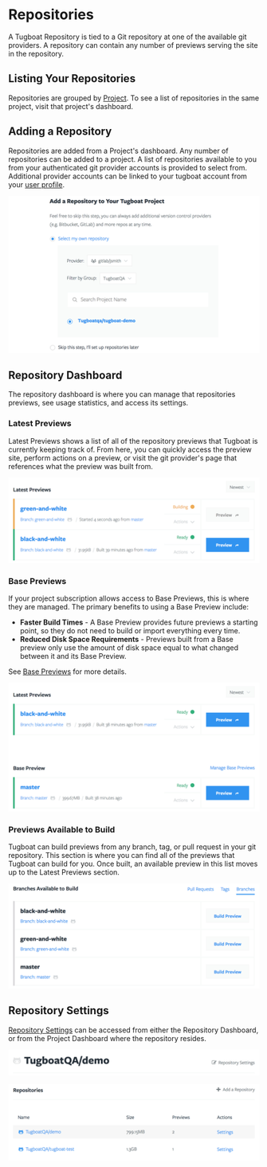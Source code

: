 # Repositories

A Tugboat Repository is tied to a Git repository at one of the available git
providers. A repository can contain any number of previews serving the site in
the repository.

## Listing Your Repositories

Repositories are grouped by [Project](../projects/index.md). To see a list of
repositories in the same project, visit that project's dashboard.

## Adding a Repository

Repositories are added from a Project's dashboard. Any number of repositories
can be added to a project. A list of repositories available to you from your
authenticated git provider accounts is provided to select from. Additional
provider accounts can be linked to your tugboat account from your [user
profile](../profile).

![Add a Repository](_images/add-a-repository.png)

## Repository Dashboard

The repository dashboard is where you can manage that repositories previews, see
usage statistics, and access its settings.

### Latest Previews

Latest Previews shows a list of all of the repository previews that Tugboat is
currently keeping track of. From here, you can quickly access the preview site,
perform actions on a preview, or visit the git provider's page that references
what the preview was built from.

![Latest Previews](_images/latest-previews.png)

### Base Previews

If your project subscription allows access to Base Previews, this is where they
are managed. The primary benefits to using a Base Preview include:

* **Faster Build Times** - A Base Preview provides future previews a starting
  point, so they do not need to build or import everything every time.
* **Reduced Disk Space Requirements** - Previews built from a Base preview only
  use the amount of disk space equal to what changed between it and its Base
  Preview.

See [Base Previews](/base-previews/index.md) for more details.

![Base Preview After](_images/base-preview-after.png)

### Previews Available to Build

Tugboat can build previews from any branch, tag, or pull request in your git
repository. This section is where you can find all of the previews that Tugboat
can build for you. Once built, an available preview in this list moves up to the
Latest Previews section.

![Available To Build](_images/available-to-build.png)

## Repository Settings

[Repository Settings](settings/index.md) can be accessed from either the
Repository Dashboard, or from the Project Dashboard where the repository
resides.

![Repository Dashboard Title](_images/repo-settings-link.png)

![Project Dashboard table](_images/repo-settings-links.png)
